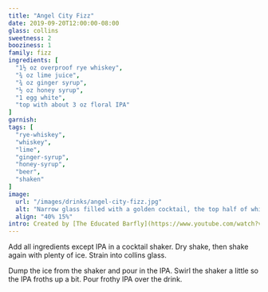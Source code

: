 ```yaml
---
title: "Angel City Fizz"
date: 2019-09-20T12:00:00-08:00
glass: collins
sweetness: 2
booziness: 1
family: fizz
ingredients: [
  "1½ oz overproof rye whiskey",
  "¾ oz lime juice",
  "¾ oz ginger syrup",
  "½ oz honey syrup",
  "1 egg white",
  "top with about 3 oz floral IPA"
]
garnish:
tags: [
  "rye-whiskey",
  "whiskey",
  "lime",
  "ginger-syrup",
  "honey-syrup",
  "beer",
  "shaken"
]
image:
  url: "/images/drinks/angel-city-fizz.jpg"
  alt: "Narrow glass filled with a golden cocktail, the top half of which is white froth"
  align: "40% 15%"
intro: Created by [The Educated Barfly](https://www.youtube.com/watch?v=7HOqstAAZ58)
---
```

Add all ingredients except IPA in a cocktail shaker. Dry shake, then shake again with plenty of ice. Strain into collins glass.

Dump the ice from the shaker and pour in the IPA. Swirl the shaker a little so the IPA froths up a bit. Pour frothy IPA over the drink.
